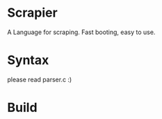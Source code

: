 # Scrapier

A Language for scraping. Fast booting, easy to use.

# Syntax

please read parser.c :)

# Build

